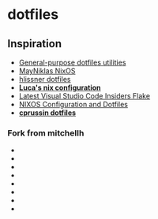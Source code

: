 # dotfiles

## Inspiration

- [General-purpose dotfiles utilities](https://dotfiles.github.io/utilities/)
- [MayNiklas NixOS](https://github.com/MayNiklas/nixos)
- [hlissner dotfiles](https://github.com/hlissner/dotfiles)
- **[Luca's nix configuration](https://www.lucacambiaghi.com/nixpkgs/readme.html#org7b1aa29)**
- [Latest Visual Studio Code Insiders Flake](https://discourse.nixos.org/t/latest-visual-studio-code-insiders-flake/14951)
- [NIXOS Configuration and Dotfiles](https://gitlab.com/Rizary/dotfiles.git)
- **[cprussin dotfiles](https://github.com/cprussin/dotfiles)**

### Fork from mitchellh
- [](https://github.com/allancalix/nixos-config)
- [](https://github.com/jordan-rash/nixos-config)
- [](https://github.com/johannesboyne/nixos-config)
- [](https://github.com/thiagopnts/nixos-config)
- [](https://github.com/niksteff/nixos-config)
- [](https://github.com/nwjsmith/nixos-config)
- [](https://github.com/phinze/nixos-config)
- [](https://github.com/razor54/nixos-config)
